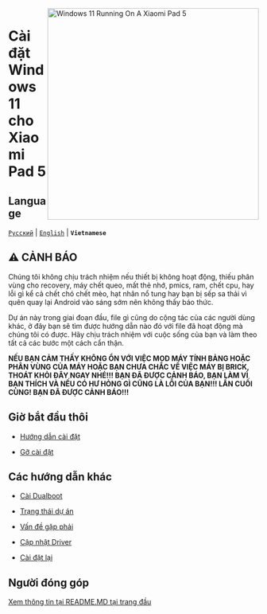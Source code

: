 <img align="right" src="https://raw.githubusercontent.com/erdilS/Port-Windows-11-Xiaomi-Pad-5/main/nabu.png" width="425" alt="Windows 11 Running On A Xiaomi Pad 5">


# Cài đặt Windows 11 cho Xiaomi Pad 5
## Language 
[```Русский```](README-RU.md) | [```English```](/README.md) | **```Vietnamese```**
## ⚠️ CẢNH BÁO

Chúng tôi không chịu trách nhiệm nếu thiết bị không hoạt động, thiếu phân vùng cho recovery, máy chết queo, mất thẻ nhớ, pmics, ram, chết cpu, hay lỗi gì kể cả chết chó chết mèo, hạt nhân nổ tung hay bạn bị sếp sa thải vì quên quay lại Android vào sáng sớm nên không thấy báo thức.

Dự án này trong giai đoạn đầu, file gì cũng do cộng tác của các người dùng khác, ở đây bạn sẽ tìm được hướng dẫn nào đó với file đã hoạt động mà chúng tôi có được. Hãy chịu trách nhiệm với cuộc sống của bạn và làm theo tất cả các bước một cách cẩn thận.

**NẾU BẠN CẢM THẤY KHÔNG ỔN VỚI VIỆC MOD MÁY TÍNH BẢNG HOẶC PHÂN VÙNG CỦA MÁY HOẶC BẠN CHƯA CHẮC VỀ VIỆC MÁY BỊ BRICK, THOÁT KHỎI ĐÂY NGAY NHÉ!!! BẠN ĐÃ ĐƯỢC CẢNH BÁO, BẠN LÀM VÌ BẠN THÍCH VÀ NẾU CÓ HƯ HỎNG GÌ CŨNG LÀ LỖI CỦA BẠN!!! LẦN CUỐI CÙNG! BẠN ĐÃ ĐƯỢC CẢNH BÁO!!!**


## Giờ bắt đầu thôi

- [Hướng dẫn cài đặt](1-partition-vi.md)

- [Gỡ cài đặt](restore-stock-vi.md)


## Các hướng dẫn khác

- [Cài Dualboot](dualboot-vi.md)

- [Trạng thái dự án](status.md)

- [Vấn đề gặp phải](troubleshooting-vi.md)

- [Cập nhật Driver](update-vi.md)

- [Cài đặt lại](reinstall-vi.md)

## Người đóng góp

[Xem thông tin tại README.MD tại trang đầu](/README.md)
